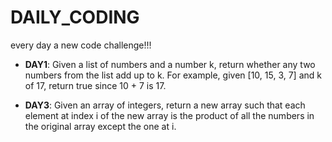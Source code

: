 # DAILY_CODING
every day a new code challenge!!!

* **DAY1**: Given a list of numbers and a number k, return whether any two numbers from the list add up to k.
For example, given [10, 15, 3, 7] and k of 17, return true since 10 + 7 is 17.

* **DAY3**: Given an array of integers, return a new array such that each element at index i of the new array is the product of all the numbers in the original array except the one at i. 
